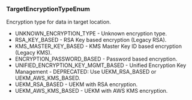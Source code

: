 ### TargetEncryptionTypeEnum
Encryption type for data in target location.

- UNKNOWN_ENCRYPTION_TYPE - Unknown encryption type.
- RSA_KEY_BASED - RSA Key based encryption (Legacy RSA).
- KMS_MASTER_KEY_BASED - KMS Master Key ID based encryption (Legacy KMS).
- ENCRYPTION_PASSWORD_BASED - Password based encryption.
- UNIFIED_ENCRYPTION_KEY_MGMT_BASED - Unified Encryption Key Management - DEPRECATED: Use UEKM_RSA_BASED or UEKM_AWS_KMS_BASED.
- UEKM_RSA_BASED - UEKM with RSA encryption.
- UEKM_AWS_KMS_BASED - UEKM with AWS KMS encryption.
